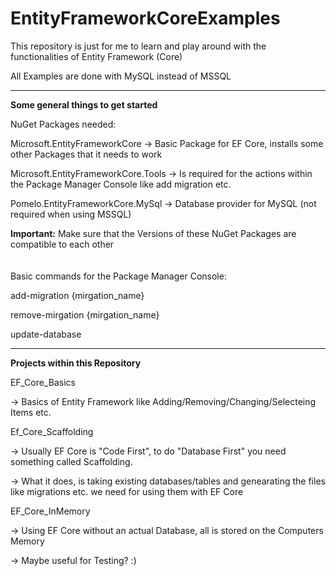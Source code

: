 # EntityFrameworkCoreExamples

This repository is just for me to learn and play around with the functionalities of Entity Framework (Core)

All Examples are done with MySQL instead of MSSQL
_________________________________________________________________________________________________________________________________________________________

<b>Some general things to get started</b>

NuGet Packages needed:

Microsoft.EntityFrameworkCore -> Basic Package for EF Core, installs some other Packages that it needs to work

Microsoft.EntityFrameworkCore.Tools -> Is required for the actions within the Package Manager Console like add migration etc.

Pomelo.EntityFrameworkCore.MySql -> Database provider for MySQL (not required when using MSSQL)

<b>Important:</b> Make sure that the Versions of these NuGet Packages are compatible to each other
<br><br><br>
Basic commands for the Package Manager Console:

add-migration {mirgation_name}

remove-mirgation {mirgation_name}

update-database

_________________________________________________________________________________________________________________________________________________________

<b>Projects within this Repository</b>

EF_Core_Basics 

-> Basics of Entity Framework like Adding/Removing/Changing/Selecteing Items etc.



Ef_Core_Scaffolding

-> Usually EF Core is "Code First", to do "Database First" you need something called Scaffolding. 

-> What it does, is taking existing databases/tables and genearating the files like migrations etc. we need for using them with EF Core 



EF_Core_InMemory

-> Using EF Core without an actual Database, all is stored on the Computers Memory

-> Maybe useful for Testing? :) 
